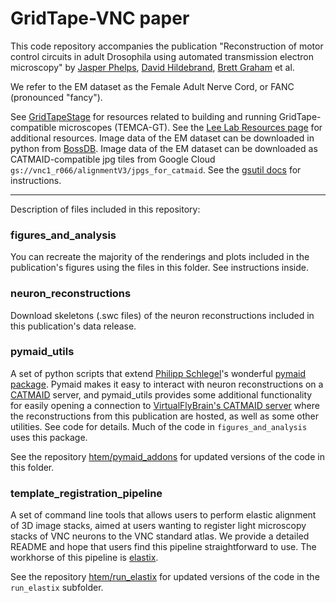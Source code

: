 # GridTape-VNC paper
This code repository accompanies the publication "Reconstruction of motor control circuits in adult Drosophila using automated transmission electron microscopy" by [Jasper Phelps](https://github.com/jasper-tms), [David Hildebrand](https://github.com/davidhildebrand), [Brett Graham](https://github.com/braingram) et al.

We refer to the EM dataset as the Female Adult Nerve Cord, or FANC (pronounced "fancy").

See [GridTapeStage](https://github.com/htem/GridTapeStage) for resources related to building and running GridTape-compatible microscopes (TEMCA-GT).
See the [Lee Lab Resources page](https://www.lee.hms.harvard.edu/resources) for additional resources.
Image data of the EM dataset can be downloaded in python from [BossDB](https://bossdb.org/project/phelps_hildebrand_graham2021).
Image data of the EM dataset can be downloaded as CATMAID-compatible jpg tiles from Google Cloud `gs://vnc1_r066/alignmentV3/jpgs_for_catmaid`. See the [gsutil docs](https://cloud.google.com/storage/docs/gsutil) for instructions.

---

Description of files included in this repository:

### figures_and_analysis
You can recreate the majority of the renderings and plots included in the publication's figures using the files in this folder. See instructions inside.

### neuron_reconstructions
Download skeletons (.swc files) of the neuron reconstructions included in this publication's data release.

### pymaid_utils
A set of python scripts that extend [Philipp Schlegel](https://github.com/schlegelp)'s wonderful [pymaid package](https://github.com/schlegelp/pymaid). Pymaid makes it easy to interact with neuron reconstructions on a [CATMAID](https://catmaid.readthedocs.io/en/stable/) server, and pymaid_utils provides some additional functionality for easily opening a connection to [VirtualFlyBrain's CATMAID server](https://vnc1.catmaid.virtualflybrain.org/) where the reconstructions from this publication are hosted, as well as some other utilities. See code for details. Much of the code in `figures_and_analysis` uses this package.

See the repository [htem/pymaid_addons](https://github.com/htem/pymaid_addons) for updated versions of the code in this folder.

### template_registration_pipeline
A set of command line tools that allows users to perform elastic alignment of 3D image stacks, aimed at users wanting to register light microscopy stacks of VNC neurons to the VNC standard atlas. We provide a detailed README and hope that users find this pipeline straightforward to use. The workhorse of this pipeline is [elastix](https://elastix.lumc.nl/).

See the repository [htem/run_elastix](https://github.com/htem/run_elastix) for updated versions of the code in the `run_elastix` subfolder.
